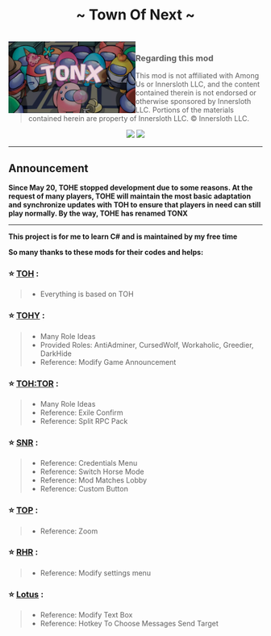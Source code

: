 <h1 align="center">~ Town Of Next ~</h1>

<br>

<img align="left" alt="Cover" src="Banner.webp" width="50%" height="auto" /> 

<p align="right">

> ### Regarding this mod
>
> This mod is not affiliated with Among Us or Innersloth LLC, and the content contained therein is not endorsed or otherwise sponsored by Innersloth LLC. Portions of the materials contained herein are property of Innersloth LLC. © Innersloth LLC.
>

<p align="center">
<a href="https://tonx.cc" target="_blank"><img src="https://img.shields.io/badge/Website%20-%231DA1F2.svg?&style=for-the-badge&logo=vuedotjs&logoColor=white&color=3aa675"/></a>
<a href="../../releases/latest" target="_blank"><img src="https://img.shields.io/badge/Latest Version%20-%231DA1F2.svg?&style=for-the-badge&logo=github&logoColor=white&color=181717"/></a>
</p>




</p>

---

## Announcement

**Since May 20, TOHE stopped development due to some reasons. At the request of many players, TOHE will maintain the most basic adaptation and synchronize updates with TOH to ensure that players in need can still play normally. By the way, TOHE has renamed TONX**

---

**This project is for me to learn C# and is maintained by my free time**

**So many thanks to these mods for their codes and helps:**

> 
### :star: [TOH](https://github.com/tukasa0001/TownOfHost) :
> 
> - Everything is based on TOH
> 
### :star: [TOHY](https://github.com/Yumenopai/TownOfHost_Y) :
> 
> - Many Role Ideas
> - Provided Roles: AntiAdminer, CursedWolf, Workaholic, Greedier, DarkHide
> - Reference: Modify Game Announcement
> 
### :star: [TOH:TOR](https://github.com/music-discussion/TownOfHost-TheOtherRoles) :
> 
> - Many Role Ideas
> - Reference: Exile Confirm
> - Reference: Split RPC Pack
> 
### :star: [SNR](https://github.com/ykundesu/SuperNewRoles) :
> 
> - Reference: Credentials Menu
> - Reference: Switch Horse Mode
> - Reference: Mod Matches Lobby
> - Reference: Custom Button
>
### :star: [TOP](https://github.com/tugaru1975/TownOfPlus) :
> 
> - Reference: Zoom
> 
### :star: [RHR](https://github.com/sansaaaaai/Revolutionary-host-roles) :
> 
> - Reference: Modify settings menu
> 
### :star: [Lotus](https://github.com/ImaMapleTree/Lotus) :
> 
> - Reference: Modify Text Box
> - Reference: Hotkey To Choose Messages Send Target